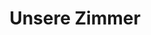 ---
layout: "pages/pokoje.njk"

title: 'Unsere Zimmer'
description: 'Stilvolle Zimmer mit historischer Atmosphäre und modernem Komfort. Wählen Sie eine Superior- oder Standardunterkunft im Chateau Orlice. Genießen Sie einen außergewöhnlichen Aufenthalt.'
permalink: 'de/pokoje/'

eleventyNavigation:
  key: Zimmer
  parent: Unterkunft
  order: 100


landing:
  breadcrumbsHome: Startseite
  breadcrumbsCurrent: Zimmer

  heading: Unsere Zimmer

  mouseIconAlt: Computer-Maus-Symbol

  imageUrl: /assets/images/rooms/room-317.jpg
  imageAlt: Zimmer Nummer 317 im Hotel Chateau Orlice


serviceInfo:
  heading: Ruhige Unterkunft im Herzen der Natur
  text: Unsere Zimmer sind nicht nur ein Ort zum Übernachten – sie sind Teil Ihres Aufenthalts voller Ruhe, Eleganz und Inspiration. Jedes Detail wurde mit Blick auf Ihren Komfort gestaltet, damit Sie mehr als nur Erinnerungen mit nach Hause nehmen. Schlafen Sie unter Gewölben, wachen Sie mit Blick auf die Natur auf und genießen Sie den edlen Komfort, den Sie verdienen.

  items:
    - title: Rezeption
      subitems:
        - text: Täglich von 07:30 bis 20:00 Uhr
        - disclaimer: telefonisch rund um die Uhr erreichbar

    - title: Check-in
      subitems:
        - text: 15:00 bis 20:00 Uhr

    - title: Check-out
      subitems:
        - text: 07:30 bis 11:00 Uhr

    - title: Kontakt
      subitems:
        - text: +420 774 000 309
          url: tel:+420774000309

        - text: recepce@eywan.cz
          url: mailto:recepce@eywan.cz

  imageUrl: /assets/images/rooms/room-307b.jpg
  imageAlt: Wohnbereich des Zimmers 307 im Chateau Orlice

  backgroundAlt: Hintergrund mit Grafiken des Chateau Orlice


standard:
  topper: Standard
  heading: Standardzimmer

  imageUrl: /assets/images/rooms/room-307.jpg
  imageAlt: Standardzimmer Nummer 307 im Chateau Orlice

  paragraphs:
    - text: Unsere Standardzimmer bieten Ihnen einen angenehmen Raum, in dem Sie sich nach einem erlebnisreichen Tag in Ruhe entspannen können. Das geräumige Badezimmer mit Badewanne, WC und Bidet ist mit Kosmetikartikeln, einem Haartrockner und Hausschuhen für Ihren Komfort ausgestattet.

    - text: Im Wohnbereich finden Sie eine gemütliche Sitzecke und einen Fernseher. Highspeed-WLAN und ein Safe sind selbstverständlich. Einige Zimmer sind barrierefrei und für Gäste mit eingeschränkter Mobilität geeignet. In den Doppelzimmern kann ein Zustellbett hinzugefügt werden.

  specification:
    - text: 2/4 Betten

      iconUrl: /assets/svgs/rooms/bed-double.svg
      iconAlt: Doppelbett-Symbol

    - text: 20/26 m²

      iconUrl: /assets/svgs/rooms/aspect-ratio.svg
      iconAlt: Flächen-Symbol

    - text: WLAN

      iconUrl: /assets/svgs/rooms/wifi.svg
      iconAlt: WLAN-Symbol
    
    - text: Fernseher

      iconUrl: /assets/svgs/rooms/tv.svg
      iconAlt: Fernseh-Symbol

    - text: Minibar

      iconUrl: /assets/svgs/rooms/cup-straw.svg
      iconAlt: Glas mit Strohhalm-Symbol

    - text: Safe

      iconUrl: /assets/svgs/rooms/safe.svg
      iconAlt: Safe-Symbol


superior:
  topper: Superior
  heading: Superior-Zimmer

  imageUrl: /assets/images/rooms/room-318.jpg
  imageAlt: Standardzimmer Nummer 318 im Chateau Orlice

  paragraphs:
    - text: Die stilvollen Superior-Zimmer werden Sie mit der Atmosphäre der ursprünglichen Räumlichkeiten verzaubern. Das Interieur verbindet historischen Charme mit modernem Komfort.

    - text: Entspannen Sie sich in Ihrer eigenen Massagewanne, machen Sie es sich am Schreibtisch bequem oder genießen Sie einfach die Ruhe bei einer Tasse Tee in der gemütlichen Sitzecke. Die Zimmer sind klimatisiert und mit TV, WLAN, Safe und hochwertigen Pflegeprodukten ausgestattet.

  specification:
    - text: 2/4 Betten

      iconUrl: /assets/svgs/rooms/bed-double.svg
      iconAlt: Doppelbett-Symbol

    - text: 22/32 m²

      iconUrl: /assets/svgs/rooms/aspect-ratio.svg
      iconAlt: Flächen-Symbol

    - text: WLAN

      iconUrl: /assets/svgs/rooms/wifi.svg
      iconAlt: WLAN-Symbol
    
    - text: Fernseher

      iconUrl: /assets/svgs/rooms/tv.svg
      iconAlt: Fernseh-Symbol

    - text: Minibar

      iconUrl: /assets/svgs/rooms/cup-straw.svg
      iconAlt: Glas mit Strohhalm-Symbol

    - text: Safe

      iconUrl: /assets/svgs/rooms/safe.svg
      iconAlt: Safe-Symbol

    - text: Klimaanlage

      iconUrl: /assets/svgs/rooms/thermometer-snow.svg
      iconAlt: Thermometer mit Schneeflocke-Symbol

    - text: Whirlpool

      iconUrl: /assets/svgs/rooms/bubbles.svg
      iconAlt: Blasen-Symbol
---